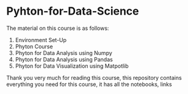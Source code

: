 # Pyhton-for-Data-Science

The material on this course is as follows:

1. Environment Set-Up
2. Phyton Course
3. Phyton for Data Analysis using Numpy
4. Phyton for Data Analysis using Pandas
5. Phyton for Data Visualization using Matpotlib

Thank you very much for reading this course, this repository contains everything you need for this course, it has all the notebooks, links
